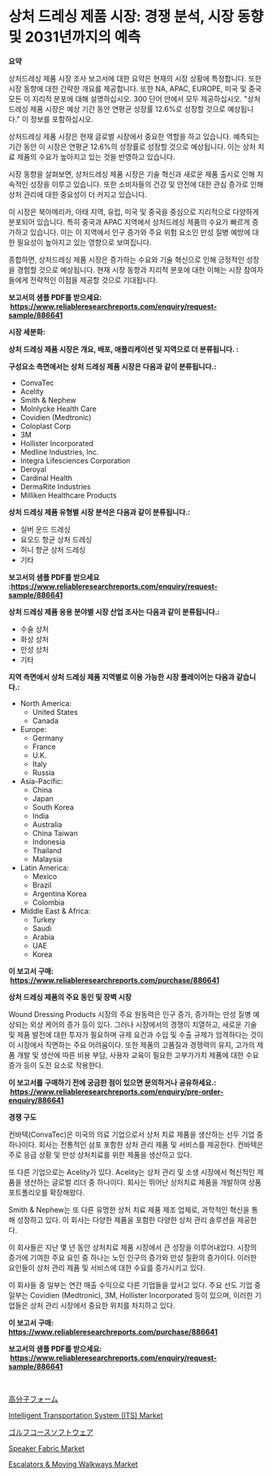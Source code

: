 <p><h1>상처 드레싱 제품 시장: 경쟁 분석, 시장 동향 및 2031년까지의 예측</h1></p><p><strong>요약</strong></p>
<p><p>상처드레싱 제품 시장 조사 보고서에 대한 요약은 현재의 시장 상황에 특정합니다. 또한 시장 동향에 대한 간략한 개요를 제공합니다. 또한 NA, APAC, EUROPE, 미국 및 중국 모든 이 지리적 분포에 대해 설명하십시오. 300 단어 안에서 모두 제공하십시오. "상처드레싱 제품 시장은 예상 기간 동안 연평균 성장률 12.6%로 성장할 것으로 예상됩니다." 이 정보를 포함하십시오.</p><p>상처드레싱 제품 시장은 현재 글로벌 시장에서 중요한 역할을 하고 있습니다. 예측되는 기간 동안 이 시장은 연평균 12.6%의 성장률로 성장할 것으로 예상됩니다. 이는 상처 치료 제품의 수요가 높아지고 있는 것을 반영하고 있습니다.</p><p>시장 동향을 살펴보면, 상처드레싱 제품 시장은 기술 혁신과 새로운 제품 출시로 인해 지속적인 성장을 이루고 있습니다. 또한 소비자들의 건강 및 안전에 대한 관심 증가로 인해 상처 관리에 대한 중요성이 더 커지고 있습니다.</p><p>이 시장은 북아메리카, 아태 지역, 유럽, 미국 및 중국을 중심으로 지리적으로 다양하게 분포되어 있습니다. 특히 중국과 APAC 지역에서 상처드레싱 제품의 수요가 빠르게 증가하고 있습니다. 이는 이 지역에서 인구 증가와 주요 위험 요소인 만성 질병 예방에 대한 필요성이 높아지고 있는 영향으로 보여집니다.</p><p>종합하면, 상처드레싱 제품 시장은 증가하는 수요와 기술 혁신으로 인해 긍정적인 성장을 경험할 것으로 예상됩니다. 현재 시장 동향과 지리적 분포에 대한 이해는 시장 참여자들에게 전략적인 이점을 제공할 것으로 기대됩니다.</p></p>
<p><strong>보고서의 샘플 PDF를 받으세요: &nbsp;<a href="https://www.reliableresearchreports.com/enquiry/request-sample/886641">https://www.reliableresearchreports.com/enquiry/request-sample/886641</a></strong></p>
<p><strong>시장 세분화:</strong></p>
<p><strong> 상처 드레싱 제품 시장은 개요, 배포, 애플리케이션 및 지역으로 더 분류됩니다. :</strong></p>
<p><strong>구성요소 측면에서는 상처 드레싱 제품 시장은 다음과 같이 분류됩니다.:</strong></p>
<p><ul><li>ConvaTec</li><li>Acelity</li><li>Smith & Nephew</li><li>Molnlycke Health Care</li><li>Covidien (Medtronic)</li><li>Coloplast Corp</li><li>3M</li><li>Hollister Incorporated</li><li>Medline Industries, Inc.</li><li>Integra Lifesciences Corporation</li><li>Deroyal</li><li>Cardinal Health</li><li>DermaRite Industries</li><li>Milliken Healthcare Products</li></ul></p>
<p><strong> 상처 드레싱 제품 유형별 시장 분석은 다음과 같이 분류됩니다.:</strong></p>
<p><ul><li>실버 운드 드레싱</li><li>요오드 항균 상처 드레싱</li><li>허니 항균 상처 드레싱</li><li>기타</li></ul></p>
<p><strong>보고서의 샘플 PDF를 받으세요 :<a href="https://www.reliableresearchreports.com/enquiry/request-sample/886641">https://www.reliableresearchreports.com/enquiry/request-sample/886641</a></strong></p>
<p><strong> 상처 드레싱 제품 응용 분야별 시장 산업 조사는 다음과 같이 분류됩니다.:</strong></p>
<p><ul><li>수술 상처</li><li>화상 상처</li><li>만성 상처</li><li>기타</li></ul></p>
<p><strong>지역 측면에서 상처 드레싱 제품 지역별로 이용 가능한 시장 플레이어는 다음과 같습니다.:</strong></p>
<p><ul>
    <li>
        North America:
        <ul>
            <li>United States</li>
            <li>Canada</li>
        </ul>
    </li>
    <li>
        Europe:
        <ul>
            <li>Germany</li>
            <li>France</li>
            <li>U.K.</li>
            <li>Italy</li>
            <li>Russia</li>
        </ul>
    </li>
    <li>
        Asia-Pacific:
        <ul>
            <li>China</li>
            <li>Japan</li>
            <li>South Korea</li>
            <li>India</li>
            <li>Australia</li>
            <li>China Taiwan</li>
            <li>Indonesia</li>
            <li>Thailand</li>
            <li>Malaysia</li>
        </ul>
    </li>
    <li>
        Latin America:
        <ul>
            <li>Mexico</li>
            <li>Brazil</li>
            <li>Argentina Korea</li>
            <li>Colombia</li>
        </ul>
    </li>
    <li>
        Middle East & Africa:
        <ul>
            <li>Turkey</li>
            <li>Saudi</li>
            <li>Arabia</li>
            <li>UAE</li>
            <li>Korea</li>
        </ul>
    </li>
    </ul></p>
<p><strong>이 보고서 구매: &nbsp;<a href="https://www.reliableresearchreports.com/purchase/886641">https://www.reliableresearchreports.com/purchase/886641</a></strong></p>
<p><strong>상처 드레싱 제품의 주요 동인 및 장벽 시장</strong></p>
<p><p>Wound Dressing Products 시장의 주요 원동력은 인구 증가, 증가하는 만성 질병 예상되는 외상 케어의 증가 등이 있다. 그러나 시장에서의 경쟁이 치열하고, 새로운 기술 및 제품 발전에 대한 투자가 필요하며 규제 요건과 수입 및 수출 규제가 엄격하다는 것이 이 시장에서 직면하는 주요 어려움이다. 또한 제품의 고품질과 경쟁력의 유지, 고가의 제품 개발 및 생산에 따른 비용 부담, 사용자 교육이 필요한 고부가가치 제품에 대한 수요 증가 등이 도전 요소로 작용한다.</p></p>
<p><strong>이 보고서를 구매하기 전에 궁금한 점이 있으면 문의하거나 공유하세요.: &nbsp;<a href="https://www.reliableresearchreports.com/enquiry/pre-order-enquiry/886641">https://www.reliableresearchreports.com/enquiry/pre-order-enquiry/886641</a></strong></p>
<p><strong>경쟁 구도</strong></p>
<p><p>컨바텍(ConvaTec)은 미국의 의료 기업으로서 상처 치료 제품을 생산하는 선두 기업 중 하나이다. 회사는 전통적인 삼포 포함한 상처 관리 제품 및 서비스를 제공한다. 컨바텍은 주로 응급 상황 및 만성 상처치료를 위한 제품을 생산하고 있다.</p><p>또 다른 기업으로는 Acelity가 있다. Acelity는 상처 관리 및 소생 시장에서 혁신적인 제품을 생산하는 글로벌 리더 중 하나이다. 회사는 뛰어난 상처치료 제품을 개발하여 상품 포트폴리오를 확장해왔다.</p><p>Smith & Nephew는 또 다른 유명한 상처 치료 제품 제조 업체로, 과학적인 혁신을 통해 성장하고 있다. 이 회사는 다양한 제품을 포함한 다양한 상처 관리 솔루션을 제공한다.</p><p>이 회사들은 지난 몇 년 동안 상처치료 제품 시장에서 큰 성장을 이루어내었다. 시장의 증가에 기여한 주요 요인 중 하나는 노인 인구의 증가와 만성 질환의 증가이다. 이러한 요인들이 상처 관리 제품 및 서비스에 대한 수요를 증가시키고 있다.</p><p>이 회사들 중 일부는 연간 매출 수익으로 다른 기업들을 앞서고 있다. 주요 선도 기업 중 일부는 Covidien (Medtronic), 3M, Hollister Incorporated 등이 있으며, 이러한 기업들은 상처 관리 시장에서 중요한 위치를 차지하고 있다.</p></p>
<p><strong>이 보고서 구매: &nbsp; <a href="https://www.reliableresearchreports.com/purchase/886641">https://www.reliableresearchreports.com/purchase/886641</a></strong></p>
<p><strong>보고서의 샘플 PDF를 받으세요: &nbsp;<a href="https://www.reliableresearchreports.com/enquiry/request-sample/886641">https://www.reliableresearchreports.com/enquiry/request-sample/886641</a></strong><strong></strong></p>
<p>&nbsp;</p>
<p><p><a href="https://github.com/jkjreqjscoxx7/Market-Research-Report-List-1/blob/main/778637117378.md">高分子フォーム</a></p><p><a href="https://issuu.com/reportprime-2/docs/intelligent-transportation-system-its-market-size-">Intelligent Transportation System (ITS) Market</a></p><p><a href="https://github.com/hilmi-2a/Market-Research-Report-List-1/blob/main/745220917379.md">ゴルフコースソフトウェア</a></p><p><a href="https://sulfuric-clavicle-d39.notion.site/Speaker-Fabric-Market-Size-Evaluating-its-Market-Trends-Growth-and-Projections-2024-2031-7903fa7c818d4a16b4691e0ee884a335">Speaker Fabric Market</a></p><p><a href="https://view.publitas.com/reportprime-1/escalators-moving-walkways-market-analysis-examines-its-scope-on-growth-opportunities-and-forecasted-trends-spanning-from-2024-to-2031/">Escalators & Moving Walkways Market</a></p></p>
